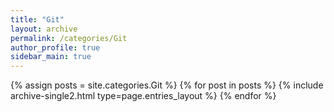 ```yaml
---
title: "Git"
layout: archive
permalink: /categories/Git
author_profile: true
sidebar_main: true
---
```



{% assign posts = site.categories.Git %}
{% for post in posts %} {% include archive-single2.html type=page.entries_layout %} {% endfor %}